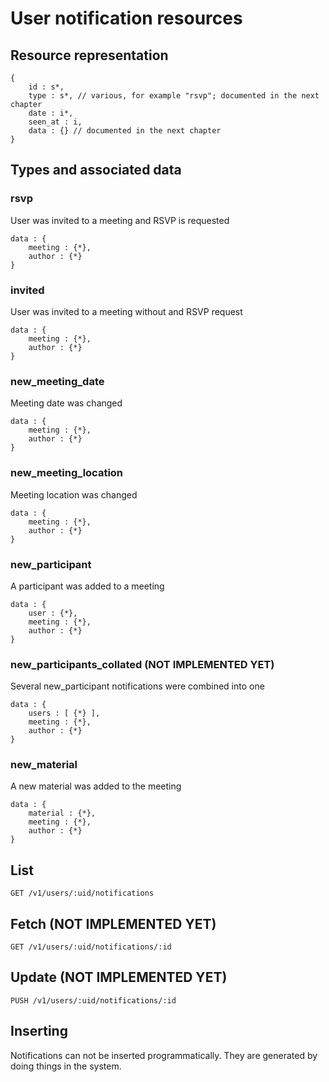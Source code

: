 # User notification resources

## Resource representation

    {
        id : s*,
        type : s*, // various, for example "rsvp"; documented in the next chapter
        date : i*,
        seen_at : i,
        data : {} // documented in the next chapter
    }

## Types and associated data

### rsvp

User was invited to a meeting and RSVP is requested

    data : {
        meeting : {*},
        author : {*}
    }

### invited

User was invited to a meeting without and RSVP request

    data : {
        meeting : {*},
        author : {*}
    }

### new\_meeting\_date

Meeting date was changed

    data : {
        meeting : {*},
        author : {*}
    }

### new\_meeting\_location

Meeting location was changed

    data : {
        meeting : {*},
        author : {*}
    }

### new\_participant

A participant was added to a meeting

    data : {
        user : {*},
        meeting : {*},
        author : {*}
    }

### new\_participants\_collated (NOT IMPLEMENTED YET)

Several new\_participant notifications were combined into one

    data : {
        users : [ {*} ],
        meeting : {*},
        author : {*}
    }

### new\_material

A new material was added to the meeting

    data : {
        material : {*},
        meeting : {*},
        author : {*}
    }


## List

    GET /v1/users/:uid/notifications

## Fetch (NOT IMPLEMENTED YET)

    GET /v1/users/:uid/notifications/:id

## Update (NOT IMPLEMENTED YET)

    PUSH /v1/users/:uid/notifications/:id

## Inserting

Notifications can not be inserted programmatically. They are generated by doing things in the system.


